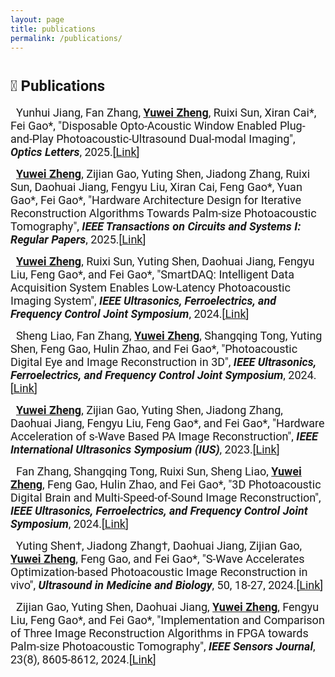 ```yaml
---
layout: page
title: publications
permalink: /publications/
---
```


<!-- <u>下划线；<em>斜体  -->

# <span style="font-family: Roboto; font-size: 24px;">📝 Publications</span>

<span style="font-family: Roboto;font-size: 18px;"> &nbsp; Yunhui Jiang, Fan Zhang, <u><strong>Yuwei Zheng</strong></u>, Ruixi Sun, Xiran Cai*, Fei Gao*, "Disposable Opto-Acoustic Window Enabled Plug-and-Play Photoacoustic-Ultrasound Dual-modal Imaging", <strong><em>Optics Letters</em></strong>, 2025.[<a href="https://opg.optica.org/ol/ViewMedia.cfm?uri=ol-50-14-4582&seq=0&guid=e3e49d27-6803-478e-8671-903caa2bce99&html=true" target="_blank">Link</a>]</span>

<span style="font-family: Roboto;font-size: 18px;"> &nbsp; <u><strong>Yuwei Zheng</strong></u>, Zijian Gao, Yuting Shen, Jiadong Zhang, Ruixi Sun, Daohuai Jiang, Fengyu Liu, Xiran Cai, Feng Gao*, Yuan Gao*, Fei Gao*, "Hardware Architecture Design for Iterative Reconstruction Algorithms Towards
Palm-size Photoacoustic Tomography", <strong><em>IEEE Transactions on Circuits and Systems I: Regular Papers</em></strong>, 2025.[<a href="https://ieeexplore.ieee.org/document/11075611" target="_blank">Link</a>]</span>

<span style="font-family: Roboto;font-size: 18px;"> &nbsp; <u><strong>Yuwei Zheng</strong></u>, Ruixi Sun, Yuting Shen, Daohuai Jiang, Fengyu Liu, Feng Gao*, and Fei Gao*, "SmartDAQ: Intelligent Data Acquisition System Enables Low-Latency Photoacoustic Imaging System", <strong><em>IEEE Ultrasonics,
Ferroelectrics, and Frequency Control Joint Symposium</em></strong>, 2024.[<a href="https://ieeexplore.ieee.org/abstract/document/10793979" target="_blank">Link</a>]</span>

<span style="font-family: Roboto;font-size: 18px;"> &nbsp; Sheng Liao, Fan Zhang, <u><strong>Yuwei Zheng</strong></u>, Shangqing Tong, Yuting Shen, Feng Gao, Hulin Zhao, and Fei Gao*, "Photoacoustic Digital Eye and Image Reconstruction in 3D", <strong><em>IEEE Ultrasonics, Ferroelectrics, and Frequency
Control Joint Symposium</em></strong>, 2024.[<a href="https://ieeexplore.ieee.org/abstract/document/10793853" target="_blank">Link</a>]</span>

<span style="font-family: Roboto;font-size: 18px;"> &nbsp; <u><strong>Yuwei Zheng</strong></u>, Zijian Gao, Yuting Shen, Jiadong Zhang, Daohuai Jiang, Fengyu Liu, Feng Gao*, and Fei Gao*, "Hardware Acceleration of s-Wave Based PA Image Reconstruction", <strong><em>IEEE International Ultrasonics Symposium (IUS)</em></strong>, 2023.[<a href="https://ieeexplore.ieee.org/document/10306958" target="_blank">Link</a>]</span>

<span style="font-family: Roboto;font-size: 18px;"> &nbsp; Fan Zhang, Shangqing Tong, Ruixi Sun, Sheng Liao, <u><strong>Yuwei Zheng</strong></u>, Feng Gao, Hulin Zhao, and Fei Gao*, "3D Photoacoustic Digital Brain and Multi-Speed-of-Sound Image Reconstruction", <strong><em>IEEE Ultrasonics, Ferroelectrics, and Frequency Control Joint Symposium</em></strong>, 2024.[<a href="https://ieeexplore.ieee.org/document/10793805" target="_blank">Link</a>]</span>

<span style="font-family: Roboto;font-size: 18px;"> &nbsp; Yuting Shen†, Jiadong Zhang†, Daohuai Jiang, Zijian Gao, <u><strong>Yuwei Zheng</strong></u>, Feng Gao, and Fei Gao*, "S-Wave Accelerates Optimization-based Photoacoustic Image Reconstruction in vivo", <strong><em>Ultrasound in Medicine and Biology</em></strong>, 50, 18-27, 2024.[<a href="https://www.sciencedirect.com/science/article/abs/pii/S0301562923002466" target="_blank">Link</a>]</span>

<span style="font-family: Roboto;font-size: 18px;"> &nbsp; Zijian Gao, Yuting Shen, Daohuai Jiang, <u><strong>Yuwei Zheng</strong></u>, Fengyu Liu, Feng Gao*, and Fei Gao*, "Implementation and Comparison of Three Image Reconstruction Algorithms in FPGA towards Palm-size Photoacoustic Tomography", <strong><em> IEEE Sensors Journal</em></strong>, 23(8), 8605-8612, 2024.[<a href="https://ieeexplore.ieee.org/document/10065417" target="_blank">Link</a>]</span>



